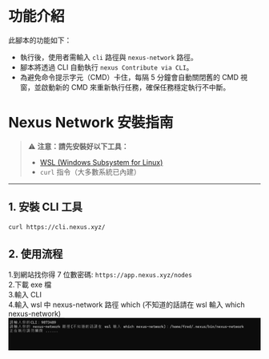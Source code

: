# 功能介紹

此腳本的功能如下：

- 執行後，使用者需輸入 `cli` 路徑與 `nexus-network` 路徑。
- 腳本將透過 CLI 自動執行 `nexus Contribute via CLI`。
- 為避免命令提示字元（CMD）卡住，每隔 5 分鐘會自動關閉舊的 CMD 視窗，並啟動新的 CMD 來重新執行任務，確保任務穩定執行不中斷。

# Nexus Network 安裝指南

> ⚠️ **注意：請先安裝好以下工具：**
> 
> - [WSL (Windows Subsystem for Linux)](https://learn.microsoft.com/zh-tw/windows/wsl/install)
> - `curl` 指令（大多數系統已內建）

---

## 1. 安裝 CLI 工具

```bash
curl https://cli.nexus.xyz/ 
```

## 2. 使用流程

1.到網站找你得 7 位數密碼: `https://app.nexus.xyz/nodes`  
2.下載 exe 檔  
3.輸入 CLI     
4.輸入 wsl 中 nexus-network 路徑 which (不知道的話請在 wsl 輸入 which 
nexus-network)  
![alt text](image.png)

